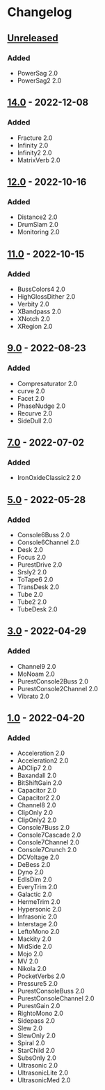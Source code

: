 # Changelog

## [Unreleased]
### Added
- PowerSag 2.0
- PowerSag2 2.0

## [14.0] - 2022-12-08
### Added
- Fracture 2.0
- Infinity 2.0
- Infinity2 2.0
- MatrixVerb 2.0

## [12.0] - 2022-10-16
### Added
- Distance2 2.0
- DrumSlam 2.0
- Monitoring 2.0

## [11.0] - 2022-10-15
### Added
- BussColors4 2.0
- HighGlossDither 2.0
- Verbity 2.0
- XBandpass 2.0
- XNotch 2.0
- XRegion 2.0

## [9.0] - 2022-08-23
### Added
- Compresaturator 2.0
- curve 2.0
- Facet 2.0
- PhaseNudge 2.0
- Recurve 2.0
- SideDull 2.0

## [7.0] - 2022-07-02
### Added
- IronOxideClassic2 2.0

## [5.0] - 2022-05-28
### Added
- Console6Buss 2.0
- Console6Channel 2.0
- Desk 2.0
- Focus 2.0
- PurestDrive 2.0
- Srsly2 2.0
- ToTape6 2.0
- TransDesk 2.0
- Tube 2.0
- Tube2 2.0
- TubeDesk 2.0

## [3.0] - 2022-04-29
### Added
- Channel9 2.0
- MoNoam 2.0
- PurestConsole2Buss 2.0
- PurestConsole2Channel 2.0
- Vibrato 2.0

## [1.0] - 2022-04-20
### Added
- Acceleration 2.0
- Acceleration2 2.0
- ADClip7 2.0
- Baxandall 2.0
- BitShiftGain 2.0
- Capacitor 2.0
- Capacitor2 2.0
- Channel8 2.0
- ClipOnly 2.0
- ClipOnly2 2.0
- Console7Buss 2.0
- Console7Cascade 2.0
- Console7Channel 2.0
- Console7Crunch 2.0
- DCVoltage 2.0
- DeBess 2.0
- Dyno 2.0
- EdIsDim 2.0
- EveryTrim 2.0
- Galactic 2.0
- HermeTrim 2.0
- Hypersonic 2.0
- Infrasonic 2.0
- Interstage 2.0
- LeftoMono 2.0
- Mackity 2.0
- MidSide 2.0
- Mojo 2.0
- MV 2.0
- Nikola 2.0
- PocketVerbs 2.0
- Pressure5 2.0
- PurestConsoleBuss 2.0
- PurestConsoleChannel 2.0
- PurestGain 2.0
- RightoMono 2.0
- Sidepass 2.0
- Slew 2.0
- SlewOnly 2.0
- Spiral 2.0
- StarChild 2.0
- SubsOnly 2.0
- Ultrasonic 2.0
- UltrasonicLite 2.0
- UltrasonicMed 2.0

[Unreleased]: https://github.com/hannesbraun/airwindows-lv2/compare/v14.0...dev
[14.0]: https://github.com/hannesbraun/airwindows-lv2/compare/v12.0...v14.0
[12.0]: https://github.com/hannesbraun/airwindows-lv2/compare/v11.0...v12.0
[11.0]: https://github.com/hannesbraun/airwindows-lv2/compare/v9.0...v11.0
[9.0]: https://github.com/hannesbraun/airwindows-lv2/compare/v7.0...v9.0
[7.0]: https://github.com/hannesbraun/airwindows-lv2/compare/v5.0...v7.0
[5.0]: https://github.com/hannesbraun/airwindows-lv2/compare/v3.0...v5.0
[3.0]: https://github.com/hannesbraun/airwindows-lv2/compare/v1.0...v3.0
[1.0]: https://github.com/hannesbraun/airwindows-lv2/releases/tag/v1.0
